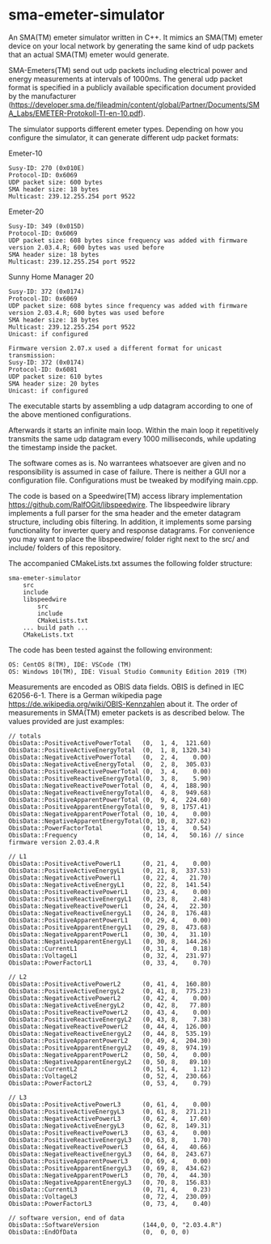 # sma-emeter-simulator
An SMA(TM) emeter simulator written in C++. It mimics an SMA(TM) emeter device on your local network by generating the same kind of udp packets that an actual SMA(TM) emeter would generate.

SMA-Emeters(TM) send out udp packets including electrical power and energy measurements at intervals of 1000ms. The general udp packet format is specified in a publicly available specification document provided by the manufacturer (https://developer.sma.de/fileadmin/content/global/Partner/Documents/SMA_Labs/EMETER-Protokoll-TI-en-10.pdf).

The simulator supports different emeter types. Depending on how you configure the simulator, it can generate different udp packet formats:

Emeter-10

    Susy-ID: 270 (0x010E)
    Protocol-ID: 0x6069
    UDP packet size: 600 bytes
    SMA header size: 18 bytes
    Multicast: 239.12.255.254 port 9522

Emeter-20

    Susy-ID: 349 (0x015D)
    Protocol-ID: 0x6069
    UDP packet size: 608 bytes since frequency was added with firmware version 2.03.4.R; 600 bytes was used before
    SMA header size: 18 bytes
    Multicast: 239.12.255.254 port 9522

Sunny Home Manager 20

    Susy-ID: 372 (0x0174)
    Protocol-ID: 0x6069
    UDP packet size: 608 bytes since frequency was added with firmware version 2.03.4.R; 600 bytes was used before
    SMA header size: 18 bytes
    Multicast: 239.12.255.254 port 9522
    Unicast: if configured
    
    Firmware version 2.07.x used a different format for unicast transmission:
    Susy-ID: 372 (0x0174)
    Protocol-ID: 0x6081
    UDP packet size: 610 bytes
    SMA header size: 20 bytes
    Unicast: if configured

The executable starts by assembling a udp datagram according to one of the above mentioned configurations.

Afterwards it starts an infinite main loop. Within the main loop it repetitively transmits the same udp datagram every 1000 milliseconds, while updating the timestamp inside the packet.

The software comes as is. No warrantees whatsoever are given and no responsibility is assumed in case of failure. There is neither a GUI nor a configuration file. Configurations must be tweaked by modifying main.cpp.

The code is based on a Speedwire(TM) access library implementation https://github.com/RalfOGit/libspeedwire. The libspeedwire library implements a full parser for the sma header and the emeter datagram structure, including obis filtering. In addition, it implements some parsing functionality for inverter query and response datagrams. For convenience you may want to place the libspeedwire/ folder right next to the src/ and include/ folders of this repository.

The accompanied CMakeLists.txt assumes the following folder structure:

    sma-emeter-simulator
        src
        include
        libspeedwire
            src
            include
            CMakeLists.txt
        ... build path ...
        CMakeLists.txt

The code has been tested against the following environment:

    OS: CentOS 8(TM), IDE: VSCode (TM)
    OS: Windows 10(TM), IDE: Visual Studio Community Edition 2019 (TM)

Measurements are encoded as OBIS data fields. OBIS is defined in IEC 62056-6-1. There is a German wikipedia page https://de.wikipedia.org/wiki/OBIS-Kennzahlen about it. The order of measurements in SMA(TM) emeter packets is as described below. The values provided are just examples:

    // totals
    ObisData::PositiveActivePowerTotal   (0,  1, 4,  121.60) 
    ObisData::PositiveActiveEnergyTotal  (0,  1, 8, 1320.34) 
    ObisData::NegativeActivePowerTotal   (0,  2, 4,    0.00)
    ObisData::NegativeActiveEnergyTotal  (0,  2, 8,  305.03) 
    ObisData::PositiveReactivePowerTotal (0,  3, 4,    0.00) 
    ObisData::PositiveReactiveEnergyTotal(0,  3, 8,    5.90) 
    ObisData::NegativeReactivePowerTotal (0,  4, 4,  188.90) 
    ObisData::NegativeReactiveEnergyTotal(0,  4, 8,  949.68)
    ObisData::PositiveApparentPowerTotal (0,  9, 4,  224.60)
    ObisData::PositiveApparentEnergyTotal(0,  9, 8, 1757.41) 
    ObisData::NegativeApparentPowerTotal (0, 10, 4,    0.00) 
    ObisData::NegativeApparentEnergyTotal(0, 10, 8,  327.62) 
    ObisData::PowerFactorTotal           (0, 13, 4,    0.54) 
    ObisData::Frequency                  (0, 14, 4,   50.16) // since firmware version 2.03.4.R
    
    // L1
    ObisData::PositiveActivePowerL1      (0, 21, 4,    0.00) 
    ObisData::PositiveActiveEnergyL1     (0, 21, 8,  337.53) 
    ObisData::NegativeActivePowerL1      (0, 22, 4,   21.70) 
    ObisData::NegativeActiveEnergyL1     (0, 22, 8,  141.54) 
    ObisData::PositiveReactivePowerL1    (0, 23, 4,    0.00) 
    ObisData::PositiveReactiveEnergyL1   (0, 23, 8,    2.48)
    ObisData::NegativeReactivePowerL1    (0, 24, 4,   22.30) 
    ObisData::NegativeReactiveEnergyL1   (0, 24, 8,  176.48) 
    ObisData::PositiveApparentPowerL1    (0, 29, 4,    0.00) 
    ObisData::PositiveApparentEnergyL1   (0, 29, 8,  473.68) 
    ObisData::NegativeApparentPowerL1    (0, 30, 4,   31.10) 
    ObisData::NegativeApparentEnergyL1   (0, 30, 8,  144.26) 
    ObisData::CurrentL1                  (0, 31, 4,    0.18) 
    ObisData::VoltageL1                  (0, 32, 4,  231.97) 
    ObisData::PowerFactorL1              (0, 33, 4,    0.70) 
    												 
    // L2                                            
    ObisData::PositiveActivePowerL2      (0, 41, 4,  160.80) 
    ObisData::PositiveActiveEnergyL2     (0, 41, 8,  775.23) 
    ObisData::NegativeActivePowerL2      (0, 42, 4,    0.00) 
    ObisData::NegativeActiveEnergyL2     (0, 42, 8,   77.80) 
    ObisData::PositiveReactivePowerL2    (0, 43, 4,    0.00) 
    ObisData::PositiveReactiveEnergyL2   (0, 43, 8,    7.38) 
    ObisData::NegativeReactivePowerL2    (0, 44, 4,  126.00) 
    ObisData::NegativeReactiveEnergyL2   (0, 44, 8,  535.19) 
    ObisData::PositiveApparentPowerL2    (0, 49, 4,  204.30) 
    ObisData::PositiveApparentEnergyL2   (0, 49, 8,  974.19) 
    ObisData::NegativeApparentPowerL2    (0, 50, 4,    0.00) 
    ObisData::NegativeApparentEnergyL2   (0, 50, 8,   89.10) 
    ObisData::CurrentL2                  (0, 51, 4,    1.12) 
    ObisData::VoltageL2                  (0, 52, 4,  230.66) 
    ObisData::PowerFactorL2              (0, 53, 4,    0.79) 
    												 
    // L3                                            
    ObisData::PositiveActivePowerL3      (0, 61, 4,    0.00) 
    ObisData::PositiveActiveEnergyL3     (0, 61, 8,  271.21) 
    ObisData::NegativeActivePowerL3      (0, 62, 4,   17.60) 
    ObisData::NegativeActiveEnergyL3     (0, 62, 8,  149.31) 
    ObisData::PositiveReactivePowerL3    (0, 63, 4,    0.00) 
    ObisData::PositiveReactiveEnergyL3   (0, 63, 8,    1.70) 
    ObisData::NegativeReactivePowerL3    (0, 64, 4,   40.66) 
    ObisData::NegativeReactiveEnergyL3   (0, 64, 8,  243.67)  
    ObisData::PositiveApparentPowerL3    (0, 69, 4,    0.00) 
    ObisData::PositiveApparentEnergyL3   (0, 69, 8,  434.62) 
    ObisData::NegativeApparentPowerL3    (0, 70, 4,   44.30) 
    ObisData::NegativeApparentEnergyL3   (0, 70, 8,  156.83) 
    ObisData::CurrentL3                  (0, 71, 4,    0.23) 
    ObisData::VoltageL3                  (0, 72, 4,  230.09) 
    ObisData::PowerFactorL3              (0, 73, 4,    0.40) 
    
    // software version, end of data
    ObisData::SoftwareVersion            (144,0, 0, "2.03.4.R") 
    ObisData::EndOfData                  (0,  0, 0, 0) 
